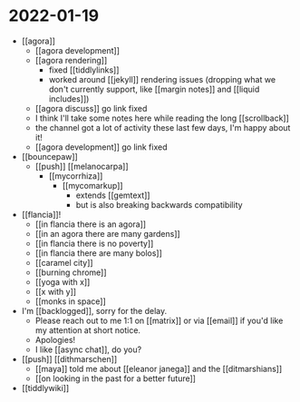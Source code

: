 # 2022-01-19

- [[agora]]
  - [[agora development]]
  - [[agora rendering]]
    - fixed [[tiddlylinks]] 
    - worked around [[jekyll]] rendering issues (dropping what we don't currently support, like [[margin notes]] and [[liquid includes]])
  - [[agora discuss]] go link fixed
  - I think I'll take some notes here while reading the long [[scrollback]]
  - the channel got a lot of activity these last few days, I'm happy about it!
  - [[agora development]] go link fixed
- [[bouncepaw]]
  - [[push]] [[melanocarpa]]
    - [[mycorrhiza]]
      - [[mycomarkup]]
        - extends [[gemtext]]
        - but is also breaking backwards compatibility
- [[flancia]]!
  - [[in flancia there is an agora]]
  - [[in an agora there are many gardens]]
  - [[in flancia there is no poverty]]
  - [[in flancia there are many bolos]]
  - [[caramel city]]
  - [[burning chrome]]
  - [[yoga with x]]
  - [[x with y]]
  - [[monks in space]]
- I'm [[backlogged]], sorry for the delay.
  - Please reach out to me 1:1 on [[matrix]] or via [[email]] if you'd like my attention at short notice.
  - Apologies!
  - I like [[async chat]], do you?
- [[push]] [[dithmarschen]]
  - [[maya]] told me about [[eleanor janega]] and the [[ditmarshians]]
  - [[on looking in the past for a better future]]
- [[tiddlywiki]]
